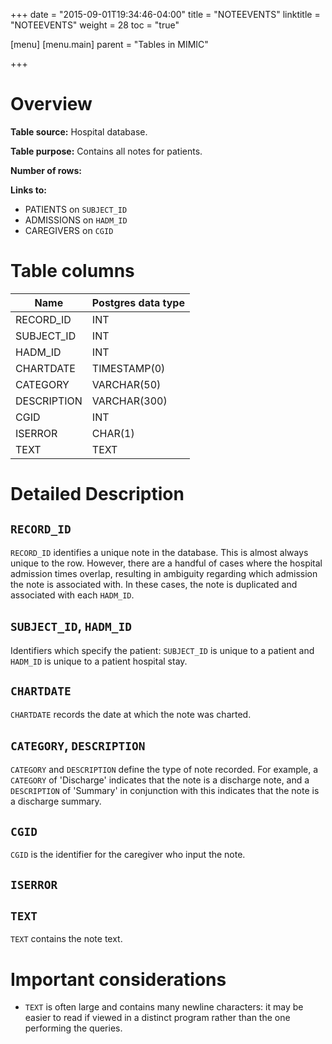 +++
date = "2015-09-01T19:34:46-04:00"
title = "NOTEEVENTS"
linktitle = "NOTEEVENTS"
weight = 28
toc = "true"

[menu]
  [menu.main]
    parent = "Tables in MIMIC"

+++

# Overview

**Table source:** Hospital database.

**Table purpose:** Contains all notes for patients.

**Number of rows:**

**Links to:**

* PATIENTS on `SUBJECT_ID`
* ADMISSIONS on `HADM_ID`
* CAREGIVERS on `CGID`

# Table columns

Name | Postgres data type
---- | ----
RECORD\_ID | INT
SUBJECT\_ID | INT
HADM\_ID | INT
CHARTDATE | TIMESTAMP(0)
CATEGORY | VARCHAR(50)
DESCRIPTION | VARCHAR(300)
CGID | INT
ISERROR | CHAR(1)
TEXT | TEXT

# Detailed Description

## `RECORD_ID`

`RECORD_ID` identifies a unique note in the database. This is almost always unique to the row. However, there are a handful of cases where the hospital admission times overlap, resulting in ambiguity regarding which admission the note is associated with. In these cases, the note is duplicated and associated with each `HADM_ID`.

## `SUBJECT_ID`, `HADM_ID`

Identifiers which specify the patient: `SUBJECT_ID` is unique to a patient and `HADM_ID` is unique to a patient hospital stay.

## `CHARTDATE`

`CHARTDATE` records the date at which the note was charted.

## `CATEGORY`, `DESCRIPTION`

`CATEGORY` and `DESCRIPTION` define the type of note recorded. For example, a `CATEGORY` of 'Discharge' indicates that the note is a discharge note, and a `DESCRIPTION` of 'Summary' in conjunction with this indicates that the note is a discharge summary.

## `CGID`

`CGID` is the identifier for the caregiver who input the note.

## `ISERROR`

## `TEXT`

`TEXT` contains the note text.

# Important considerations

* `TEXT` is often large and contains many newline characters: it may be easier to read if viewed in a distinct program rather than the one performing the queries.
